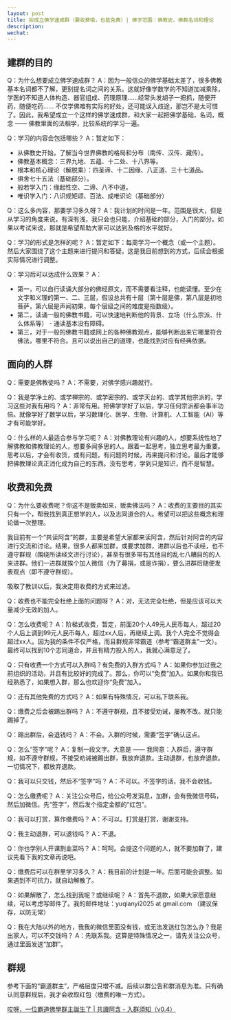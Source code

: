 ```yaml
---
layout: post
title: 拟成立佛学速成群（要收费哦，也能免费）| 佛学范围：佛教史、佛教名词和理论
description: 
wechat: 
---
```


## 建群的目的

Q：为什么想要成立佛学速成群？
A：因为一般信众的佛学基础太差了，很多佛教基本名词都不了解，更别提名词之间的关系。这就好像学数学的不知道加减乘除，学医的不知道人体构造、器官组成、药理原理……经常头发胡子一把抓，随便开药，随便吃药…… 不仅学佛难有实际的好处，还可能误入歧途，那岂不是太可惜了。因此，我希望成立一个这样的佛学速成群，和大家一起把佛学基础，名词，概念 —— 佛教里面的法相学，比较系统的学习一遍。

Q：学习的内容会包括哪些？
A：暂定如下：
* 从佛教史开始，了解当今世界佛教的格局和分布（南传、汉传、藏传）。
* 佛教基本概念：三界九地、五蕴、十二处、十八界等。
* 根本和核心理论（解脱乘）：四圣谛、十二因缘、八正道、三十七道品。
* 俱舍七十五法（基础部分）。
* 般若学入门：缘起性空、二谛、八不中道。
* 唯识学入门：八识规矩颂、百法、成唯识论（基础部分）

Q：这么多内容，那要学习多久呀？
A：我计划的时间是一年。范围是很大，但是从学习的角度来说，有深有浅，我只会也只能，介绍基础的部分，入门的部分。如果以考试来说，那就是希望帮助大家可以达到及格的水平就好。

Q：学习的形式是怎样的呢？
A：暂定如下：每周学习一个概念（或一个主题）。然后大家围绕了这个主题来进行提问和答疑。这是我目前想到的方式，后续会根据实际情况进行调整。

Q：学习后可以达成什么效果？
A：
* 第一，可以自行读诵大部分的佛经原文，而不需要看注释，也能读懂。至少在文字和义理的第一、二、三层，假设总共有十层（第十层是佛，第八层是初地菩萨，第六层是声闻初果，每个层级之间的难度是指数级）。
* 第二，读诵一般的佛教书籍，可以快速地判断他的背景、立场（什么宗派、什么体系等） - 通读基本没有障碍。
* 第三，对于一般的佛教书籍或网上的各种佛教观点，能够判断出来它哪里符合佛法，哪里不符合。且可以说出自己的道理，也能找到对应有经典依据。

## 面向的人群

Q：需要是佛教徒吗？
A：不需要，对佛学感兴趣就行。

Q：我是学净土的、或学禅宗的、或学密宗的、或学天台的、或学其他宗派的，学习这些对我有用吗？
A：非常有用。把佛学学好了以后，学习任何宗派都会事半功倍。就像学好了数学以后，学习数理化、医学、生物、计算机、人工智能（AI）等才有可能学好。

Q：什么样的人最适合参与学习呢？
A：对佛教理论有兴趣的人，想要系统性地了解佛教和佛教理论的人，想要多闻多思的人。跟着一起思考，独立思考最为重要。思考以后，才会有收货，或有问题，有问题的时候，再来提问和讨论。最后才能够把佛教理论真正消化成为自己的东西。没有思考，学到只是知识，而不是智慧。

## 收费和免费

Q：为什么要收费呢？你这不是贩卖如来，贩卖佛法吗？
A：收费的主要目的其实只有一个，帮我找到真正想学的人，以及志同道合的人。希望可以把这些概念和理论做一次整理。

我目前有一个“共读阿含”的群，主要是希望大家都来读阿含，然后针对阿含的内容进行交流和讨论。结果，很多人都来加群，或要求加群，进群以后也不读经，也不遵守群规（围绕所读经文进行讨论），甚至有很多带有其他目的乱七八糟目的的人来进群。他们一进群就挨个加人微信（为了募捐，或是诈捐），要么进群后随便发表观点（即不遵守群规）。

吸取了教训以后，我决定用收费的方式来过滤。

Q：收费也不能完全杜绝上面的问题呀？
A：对，无法完全杜绝，但是应该可以大量减少无效的加人。

Q：怎么收费呢？
A：阶梯式收费，暂定，前面20个人49元人民币每人，超过20个人后上调到99元人民币每人，超过xx人后，再继续上调。我个人完全不觉得会超过xx人。因为我的条件不仅严格，而且群规非常霸道（参考“霸道群主”一文）。最终可以找到10个志同道合，并且有精力投入的人，我就心满意足了。

Q：只有收费一个方式可以入群吗？有免费的入群方式吗？
A：如果你参加过我之前组织的活动，并且有比较好的完成了。那么，你可以“免费”加入。如果你和我已经熟悉了，如果想入群，那么也欢迎你“免费”加入。

Q：还有其他免费的方式吗？
A：如果有特殊情况，可以私下联系我。

Q：缴费之后会被踢出群吗？
A：不遵守群规，且不接受劝诫，屡教不改。就只能踢掉了。

Q：踢出群后，会退钱吗？
A：不会。入群的时候，需要“签字”确认这点。

Q：怎么“签字”呢？
A：复制一段文字。大意是 —— 我同意：入群后，遵守群规，如不遵守群规，不接受劝诫被踢出群，我放弃退款。主动退群，也放弃退款。一切情况下，都放弃退款。

Q：我可以只交钱，然后不“签字”吗？
A：不可以。不签字的话，我不会收钱。

Q：怎么缴费呢？
A：关注公众号后，给公众号发消息，加群，会有我微信号码，然后加微信。先“签字”，然后发个指定金额的“红包”。

Q：我可以打赏，算作缴费吗？
A：不可以。打赏是打赏，谢谢支持。

Q：我主动退群，可以退钱吗？
A：不退。

Q：你也学别人开课割韭菜吗？
A：呵呵。会提这个问题的人，就不要加群了，建议先看下我的文章再说吧。

Q：缴费后可以在群里学习多久？
A：我目前的计划是一年。后面可能会调整。如果遇到不可抗力，就自动解散了。

Q：如果解散了，怎么找到我呢？或继续呢？
A：首先不退款，如果大家愿意继续，可以考虑写邮件了。我的邮件地址：yuqianyi2025 at gmail.com （建议保存，以防无常）

Q：我在大陆以外的地方，我我的微信里面没有钱，或无法发送红包怎么办？我是出家人，可以不交钱吗？
A：先联系我。这算是特殊情况之一，请先关注公众号，通过里面发送“加群”。


## 群规

参考下面的“霸道群主”，严格层度只增不减。后续以群公告和群消息为准。只有确认同意群规后，我才会收取红包（缴费的唯一方式）。

[哎呀，一位霸道佛學群主誕生了 | 共讀阿含 - 入群須知（v0.4）](https://mp.weixin.qq.com/s/TxGRAM5ffuTNyuIo9TFAgQ)

